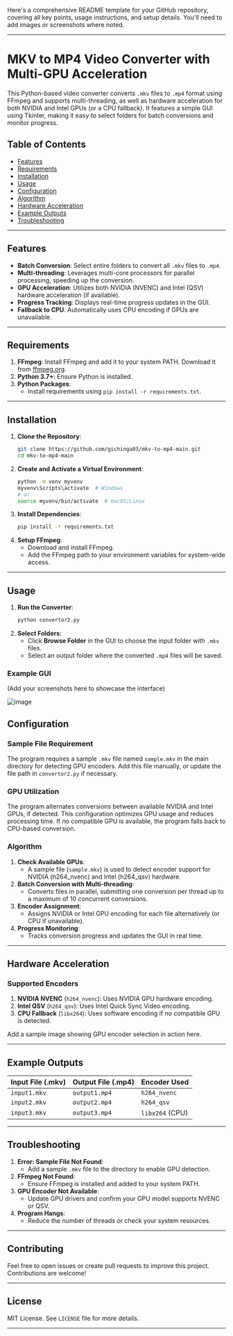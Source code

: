Here's a comprehensive README template for your GitHub repository, covering all key points, usage instructions, and setup details. You'll need to add images or screenshots where noted.

---

# MKV to MP4 Video Converter with Multi-GPU Acceleration

This Python-based video converter converts `.mkv` files to `.mp4` format using FFmpeg and supports multi-threading, as well as hardware acceleration for both NVIDIA and Intel GPUs (or a CPU fallback). It features a simple GUI using Tkinter, making it easy to select folders for batch conversions and monitor progress.

## Table of Contents
- [Features](#features)
- [Requirements](#requirements)
- [Installation](#installation)
- [Usage](#usage)
- [Configuration](#configuration)
- [Algorithm](#algorithm)
- [Hardware Acceleration](#hardware-acceleration)
- [Example Outputs](#example-outputs)
- [Troubleshooting](#troubleshooting)

---

## Features
- **Batch Conversion**: Select entire folders to convert all `.mkv` files to `.mp4`.
- **Multi-threading**: Leverages multi-core processors for parallel processing, speeding up the conversion.
- **GPU Acceleration**: Utilizes both NVIDIA (NVENC) and Intel (QSV) hardware acceleration (if available).
- **Progress Tracking**: Displays real-time progress updates in the GUI.
- **Fallback to CPU**: Automatically uses CPU encoding if GPUs are unavailable.

---

## Requirements
1. **FFmpeg**: Install FFmpeg and add it to your system PATH. Download it from [ffmpeg.org](https://ffmpeg.org/download.html).
2. **Python 3.7+**: Ensure Python is installed.
3. **Python Packages**:
   - Install requirements using `pip install -r requirements.txt`.

---

## Installation
1. **Clone the Repository**:
   ```bash
   git clone https://github.com/gichinga03/mkv-to-mp4-main.git
   cd mkv-to-mp4-main
   ```
2. **Create and Activate a Virtual Environment**:
   ```bash
   python -m venv myvenv
   myvenv\Scripts\activate  # Windows
   # or
   source myvenv/bin/activate  # macOS/Linux
   ```
3. **Install Dependencies**:
   ```bash
   pip install -r requirements.txt
   ```
4. **Setup FFmpeg**:
   - Download and install FFmpeg.
   - Add the FFmpeg path to your environment variables for system-wide access.

---

## Usage
1. **Run the Converter**:
   ```bash
   python convertor2.py
   ```
2. **Select Folders**:
   - Click **Browse Folder** in the GUI to choose the input folder with `.mkv` files.
   - Select an output folder where the converted `.mp4` files will be saved.

### Example GUI
(Add your screenshots here to showcase the interface)

![image](https://github.com/user-attachments/assets/98d2874f-7992-4664-a501-ceb42be0c0a7)


## Configuration
### Sample File Requirement
The program requires a sample `.mkv` file named `sample.mkv` in the main directory for detecting GPU encoders. Add this file manually, or update the file path in `convertor2.py` if necessary.

### GPU Utilization
The program alternates conversions between available NVIDIA and Intel GPUs, if detected. This configuration optimizes GPU usage and reduces processing time. If no compatible GPU is available, the program falls back to CPU-based conversion.

### Algorithm
1. **Check Available GPUs**:
   - A sample file (`sample.mkv`) is used to detect encoder support for NVIDIA (h264_nvenc) and Intel (h264_qsv) hardware.
2. **Batch Conversion with Multi-threading**:
   - Converts files in parallel, submitting one conversion per thread up to a maximum of 10 concurrent conversions.
3. **Encoder Assignment**:
   - Assigns NVIDIA or Intel GPU encoding for each file alternatively (or CPU if unavailable).
4. **Progress Monitoring**:
   - Tracks conversion progress and updates the GUI in real time.

---

## Hardware Acceleration
### Supported Encoders
1. **NVIDIA NVENC** (`h264_nvenc`): Uses NVIDIA GPU hardware encoding.
2. **Intel QSV** (`h264_qsv`): Uses Intel Quick Sync Video encoding.
3. **CPU Fallback** (`libx264`): Uses software encoding if no compatible GPU is detected.

Add a sample image showing GPU encoder selection in action here.

---

## Example Outputs
| Input File (.mkv)         | Output File (.mp4)      | Encoder Used      |
|---------------------------|-------------------------|--------------------|
| `input1.mkv`              | `output1.mp4`           | `h264_nvenc`      |
| `input2.mkv`              | `output2.mp4`           | `h264_qsv`        |
| `input3.mkv`              | `output3.mp4`           | `libx264` (CPU)   |

---

## Troubleshooting
1. **Error: Sample File Not Found**:
   - Add a sample `.mkv` file to the directory to enable GPU detection.
2. **FFmpeg Not Found**:
   - Ensure FFmpeg is installed and added to your system PATH.
3. **GPU Encoder Not Available**:
   - Update GPU drivers and confirm your GPU model supports NVENC or QSV.
4. **Program Hangs**:
   - Reduce the number of threads or check your system resources.

---

## Contributing
Feel free to open issues or create pull requests to improve this project. Contributions are welcome!

---

## License
MIT License. See `LICENSE` file for more details.

---
